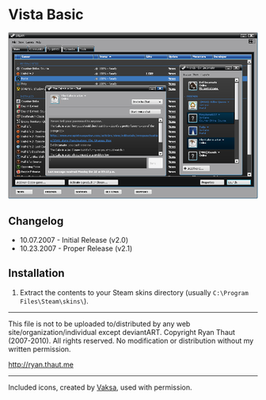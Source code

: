 # Vista Basic

![Preview](Preview.png?raw=true)

## Changelog

- 10.07.2007 - Initial Release (v2.0)
- 10.23.2007 - Proper Release (v2.1)

## Installation

1. Extract the contents to your Steam skins directory (usually `C:\Program Files\Steam\skins\`).

- - -

This file is not to be uploaded to/distributed by any web site/organization/individual except deviantART.
Copyright Ryan Thaut (2007-2010). All rights reserved. No modification or distribution without my written permission.

<http://ryan.thaut.me>

- - -

Included icons, created by [Vaksa](http://vaksa.deviantart.com), used with permission.